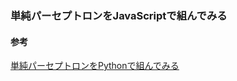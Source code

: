 ### 単純パーセプトロンをJavaScriptで組んでみる
#### 参考
[単純パーセプトロンをPythonで組んでみる](http://tjo.hatenablog.com/entry/2013/05/01/190247)
